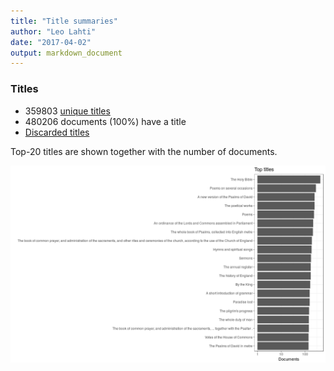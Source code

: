 ```yaml
---
title: "Title summaries"
author: "Leo Lahti"
date: "2017-04-02"
output: markdown_document
---
```



### Titles

 * 359803 [unique titles](output.tables/title_accepted.csv)
 * 480206 documents (100%) have a title
 * [Discarded titles](output.tables/title_discarded.csv)

Top-20 titles are shown together with the number of documents.

![plot of chunk summarytitle](figure/summarytitle-1.png)


